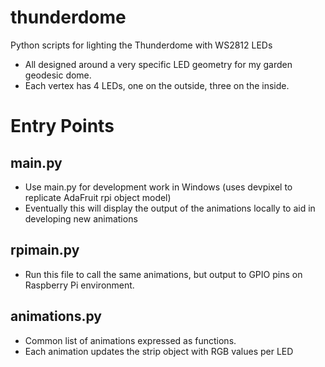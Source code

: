 # thunderdome
Python scripts for lighting the Thunderdome with WS2812 LEDs
- All designed around a very specific LED geometry for my garden geodesic dome. 
- Each vertex has 4 LEDs, one on the outside, three on the inside. 

# Entry Points
## main.py
- Use main.py for development work in Windows (uses devpixel to replicate AdaFruit rpi object model)
- Eventually this will display the output of the animations locally to aid in developing new animations

## rpimain.py
- Run this file to call the same animations, but output to GPIO pins on Raspberry Pi environment. 

## animations.py
- Common list of animations expressed as functions. 
- Each animation updates the strip object with RGB values per LED